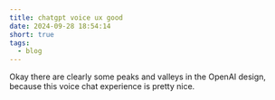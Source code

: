 ```yaml
---
title: chatgpt voice ux good
date: 2024-09-28 18:54:14
short: true
tags:
  - blog
---
```


Okay there are clearly some peaks and valleys in the OpenAI design, because this voice chat experience is pretty nice.
